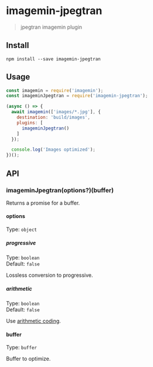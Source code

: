 # imagemin-jpegtran

> jpegtran imagemin plugin

## Install

```shell
npm install --save imagemin-jpegtran
```

## Usage

```js
const imagemin = require('imagemin');
const imageminJpegtran = require('imagemin-jpegtran');

(async () => {
  await imagemin(['images/*.jpg'], {
    destination: 'build/images',
    plugins: [
      imageminJpegtran()
    ]
  });

  console.log('Images optimized');
})();
```

## API

### imageminJpegtran(options?)(buffer)

Returns a promise for a buffer.

#### options

Type: `object`

##### progressive

Type: `boolean`\
Default: `false`

Lossless conversion to progressive.

##### arithmetic

Type: `boolean`\
Default: `false`

Use [arithmetic coding](https://en.wikipedia.org/wiki/Arithmetic_coding).

#### buffer

Type: `buffer`

Buffer to optimize.
